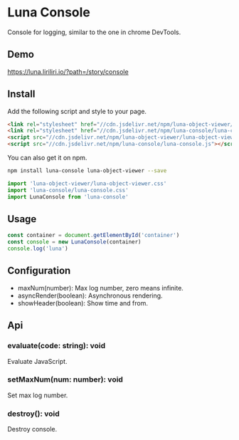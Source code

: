 # Luna Console

Console for logging, similar to the one in chrome DevTools.

## Demo

https://luna.liriliri.io/?path=/story/console

## Install

Add the following script and style to your page.

```html
<link rel="stylesheet" href="//cdn.jsdelivr.net/npm/luna-object-viewer/luna-object-viewer.css" />
<link rel="stylesheet" href="//cdn.jsdelivr.net/npm/luna-console/luna-console.css" />
<script src="//cdn.jsdelivr.net/npm/luna-object-viewer/luna-object-viewer.js"></script>
<script src="//cdn.jsdelivr.net/npm/luna-console/luna-console.js"></script>
```

You can also get it on npm.

```bash
npm install luna-console luna-object-viewer --save
```

```javascript
import 'luna-object-viewer/luna-object-viewer.css'
import 'luna-console/luna-console.css'
import LunaConsole from 'luna-console'
```

## Usage

```javascript
const container = document.getElementById('container')
const console = new LunaConsole(container)
console.log('luna')
```

## Configuration

* maxNum(number): Max log number, zero means infinite.
* asyncRender(boolean): Asynchronous rendering.
* showHeader(boolean): Show time and from.

## Api

### evaluate(code: string): void

Evaluate JavaScript.

### setMaxNum(num: number): void

Set max log number.

### destroy(): void

Destroy console.